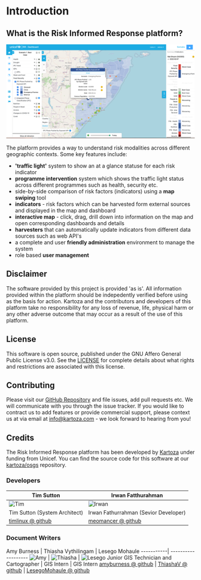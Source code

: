 # Introduction

## What is the Risk Informed Response platform?


![Overview Diagram](img/rir-website.png)


The platform provides a way to understand risk modalities across different geographic contexts. Some key features include:

* **'traffic light'** system to show an at a glance statuse for each risk indicator
* **programme intervention** system which shows the traffic light status across different programmes such as health, security etc.
* side-by-side comparison of risk factors (indicators) using a **map swiping** tool
* **indicators** - risk factors which can be harvested form external sources and displayed in the map and dashboard
* **interactive map** - click, drag, drill down into information on the map and open corresponding dashboards and details
* **harvesters** that can automatically update indicators from different data sources such as web API's
* a complete and user **friendly administration** environment to manage the system
* role based **user management**

## Disclaimer

<div class="admonition warning">
The software provided by this project is provided 'as is'. All information provided 
within the platform should be indepedently verified before using as the basis for
action. Kartoza and the contributors and developers of this platform take no responsibility
for any loss of revenue, life, physical harm or any other adverse outcome that may 
occur as a result of the use of this platform. 
</div>

## License

This software is open source, published under the GNU Affero General Public License v3.0. See the [LICENSE](https://github.com/kartoza/rir-dashboard/blob/develop/LICENSE) for complete details about what rights and restrictions are associated with this license.

## Contributing

Please visit our [GitHub Repository](https://github.com/kartoza/osgs) and file issues, add pull requests etc. We will communicate with you through the issue tracker. If you would like to contract us to add features or provide commercial support, please context us at via email at info@kartoza.com - we look forward to hearing from you!

## Credits

The Risk Informed Response platform has been developed by [Kartoza](https://kartoza.com/en/) under funding from Unicef. 
You can find the source code for this software at our [kartoza/osgs](https://github.com/kartoza/osgs) repository.

### Developers


Tim Sutton | Irwan Fatthurahman
-----------| -------------------
![Tim](https://avatars.githubusercontent.com/u/178003?v=4 "Tim")| ![Irwan](https://avatars.githubusercontent.com/u/4530905?v=4 "Irwan")
Tim Sutton (System Architect) | Irwan Fathurrahman (Sevior Developer)
[timlinux @ github](https://github.com/timlinux/) | [meomancer @ github](https://github.com/meomancer)

### Document Writers

Amy Burness | Thiasha Vythilingam | Lesego Mohaule
-----------| -------------------
![Amy](https://avatars.githubusercontent.com/u/77841514?v=4 "Amy") | ![Thiasha](https://avatars.githubusercontent.com/u/98025261?v=4 "Thiasha") | ![Lesego](https://avatars.githubusercontent.com/u/69116236?v=4 "Lesego")
Junior GIS Technician and Cartographer | GIS Intern | GIS Intern
[amyburness @ github](https://github.com/amyburness/) | [ThiashaV @ github](https://github.com/ThiashaV) | [LesegoMohaule @ github](https://github.com/LesegoMohaule)






